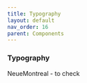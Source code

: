 ```yaml
---
title: Typography
layout: default
nav_order: 16
parent: Components
---
```

 
### Typography
 
NeueMontreal - to check